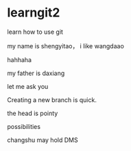 # learngit2
learn how to use git

my name is shengyitao， i like wangdaao

hahhaha

my father is daxiang

let me ask you

Creating a new branch is quick. 

the head is pointy

possibilities

changshu may hold DMS
